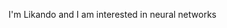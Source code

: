 I'm Likando and I am interested in neural networks
<!---
JosephLikando/JosephLikando is a ✨ special ✨ repository because its `README.md` (this file) appears on your GitHub profile.
You can click the Preview link to take a look at your changes.
--->
